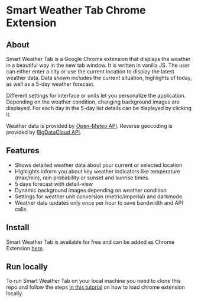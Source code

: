 # Smart Weather Tab Chrome Extension

## About

Smart Weather Tab is a Google Chrome extension that displays the weather in a beautiful way in the new tab window. It is written in vanilla JS.
The user can either enter a city or use the current location to display the latest weather data.
Data shown includes the current situation, highlights of today, as well as a 5-day weather forecast.

Different settings for interface or units let you personalize the application.
Depending on the weather condition, changing background images are displayed.
For each day in the 5-day list details can be displayed by clicking it.

Weather data is provided by [Open-Meteo API](https://open-meteo.com).
Reverse geocoding is provided by [BigDataCloud API](https://www.bigdatacloud.com/).

## Features

- Shows detailed weather data about your current or selected location
- Highlights inform you about key weather indicators like temperature (max/min), rain probability or sunset and sunrise times.
- 5 days forecast with detail-view
- Dynamic background images depending on weather condition
- Settings for weather unit conversion (metric/imperial) and darkmode
- Weather data updates only once per hour to save bandwidth and API calls

## Install

Smart Weather Tab is available for free and can be added as Chrome Extension [here](https://chromewebstore.google.com/detail/smart-weather-tab/lnfldngdiclidmechejodobpppcacjjl?hl=de).

## Run locally

To run Smart Weather Tab on your local machine you need to clone this repo and follow the steps [in this tutorial](https://medium.com/@aabroo.jalil/how-to-test-a-chrome-extension-locally-step-by-step-guide-852e4622d4c7) on how to load chrome extension locally.
